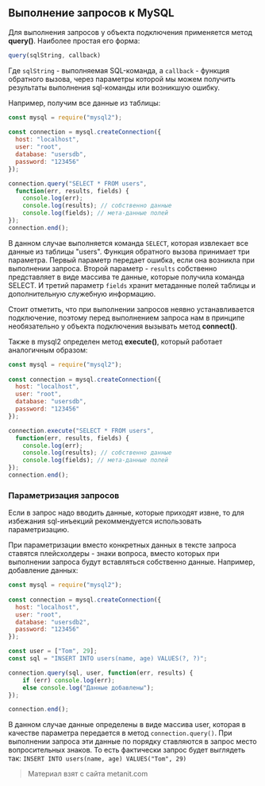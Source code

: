 ## Выполнение запросов к MySQL

Для выполнения запросов у объекта подключения применяется метод **query()**. Наиболее простая его форма:

```js
query(sqlString, callback)
```

Где `sqlString` - выполняемая SQL-команда, а `callback` - функция обратного вызова, через параметры которой мы можем получить результаты выполнения sql-команды или возникшую ошибку.

Например, получим все данные из таблицы:

```js
const mysql = require("mysql2");
 
const connection = mysql.createConnection({
  host: "localhost",
  user: "root",
  database: "usersdb",
  password: "123456"
});

connection.query("SELECT * FROM users",
  function(err, results, fields) {
    console.log(err);
    console.log(results); // собственно данные
    console.log(fields); // мета-данные полей 
});
connection.end();
```

В данном случае выполняется команда `SELECT`, которая извлекает все данные из таблицы "users". Функция обратного вызова принимает три параметра. Первый параметр передает ошибка, если она возникла при выполнении запроса. Второй параметр - `results` собственно представляет в виде массива те данные, которые получила команда SELECT. И третий параметр `fields` хранит метаданные полей таблицы и дополнительную служебную информацию.

Стоит отметить, что при выполнении запросов неявно устанавливается подключение, поэтому перед выполнением запроса нам в принципе необязательно у объекта подключения вызывать метод **connect()**.

Также в mysql2 определен метод **execute()**, который работает аналогичным образом:

```js
const mysql = require("mysql2");
 
const connection = mysql.createConnection({
  host: "localhost",
  user: "root",
  database: "usersdb",
  password: "123456"
});

connection.execute("SELECT * FROM users",
  function(err, results, fields) {
    console.log(err);
    console.log(results); // собственно данные
    console.log(fields); // мета-данные полей 
});
connection.end();
```

### Параметризация запросов

Если в запрос надо вводить данные, которые приходят извне, то для избежания sql-инъекций рекоммендуется использовать параметризацию.

При параметризации вместо конкретных данных в тексте запроса ставятся плейсхолдеры - знаки вопроса, вместо которых при выполнении запроса будут вставляться собственно данные. Например, добавление данных:

```js
const mysql = require("mysql2");
 
const connection = mysql.createConnection({
  host: "localhost",
  user: "root",
  database: "usersdb2",
  password: "123456"
});

const user = ["Tom", 29];
const sql = "INSERT INTO users(name, age) VALUES(?, ?)";

connection.query(sql, user, function(err, results) {
    if (err) console.log(err);
    else console.log("Данные добавлены");
});

connection.end();
```

В данном случае данные определены в виде массива user, которая в качестве параметра передается в метод `connection.query()`. При выполнении запроса эти данные по порядку ставляются в запрос место вопросительных знаков. То есть фактически запрос будет выглядеть так: `INSERT INTO users(name, age) VALUES("Tom", 29)`


> Материал взят с сайта metanit.com